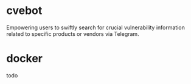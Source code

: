 # cvebot
Empowering users to swiftly search for crucial vulnerability information related to specific products or vendors via Telegram.

# docker
todo
